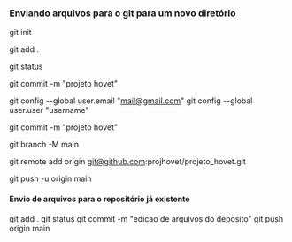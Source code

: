 ### Enviando arquivos para o git para um novo diretório

git init

git add .

git status

git commit -m "projeto hovet"

git config --global user.email "mail@gmail.com"
git config --global user.user "username"

git commit -m "projeto hovet"

git branch -M main

git remote add origin git@github.com:projhovet/projeto_hovet.git

git push -u origin main


#### Envio de arquivos para o repositório já existente
  
git add .
git status
git commit -m "edicao de arquivos do deposito"
git push origin main
